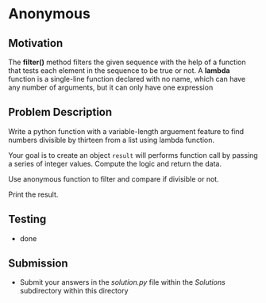 # Anonymous

## Motivation
The **filter()** method filters the given sequence with the help of a function that tests each element in the sequence to be true or not. A **lambda** function is a single-line function declared with no name, which can have any number of arguments, but it can only have one expression

## Problem Description
Write a python function with a variable-length arguement feature to find numbers divisible by thirteen from a list using lambda function.

Your goal is to create an object `result` will performs function call by passing a series of integer values. 
Compute the logic and return the data.

Use anonymous function to filter and compare if divisible or not.

Print the result. 

## Testing
* done

## Submission
* Submit your answers in the *solution.py* file within the *Solutions* subdirectory within this directory
